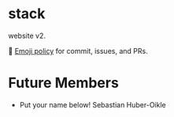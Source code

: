 # stack
website v2.

📐 [Emoji policy](http://greena13.github.io/blog/2016/08/19/emojis-are-the-solution-to-useless-commit-messages/) for commit, issues, and PRs. 


# Future Members

* Put your name below!
Sebastian Huber-Oikle
